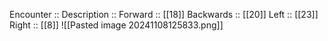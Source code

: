 Encounter :: 
Description :: 
Forward :: [[18]]
Backwards :: [[20]]
Left :: [[23]]
Right :: [[8]]
![[Pasted image 20241108125833.png]]